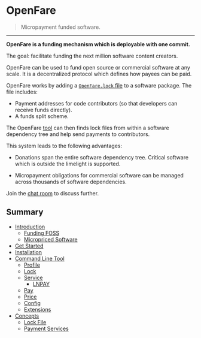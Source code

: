 # OpenFare

> Micropayment funded software.

---

**OpenFare is a funding mechanism which is deployable with one commit.**

The goal: facilitate funding the next million software content creators.

OpenFare can be used to fund open source or commercial software at any scale. It is a decentralized protocol which defines how payees can be paid.

OpenFare works by adding a [`OpenFare.lock` file](https://openfare.dev/doc/cli/lock.html) to a software package. The file includes:

* Payment addresses for code contributors (so that developers can receive funds directly).
* A funds split scheme.

The OpenFare [tool](https://openfare.dev/doc/cli/index.html) can then finds lock files from within a software dependency tree and help send payments to contributors.

This system leads to the following advantages:

* Donations span the entire software dependency tree. Critical software which is outside the limelight is supported.

* Micropayment obligations for commercial software can be managed across thousands of software dependencies.

Join the [chat room](https://matrix.to/#/#openfare:matrix.org) to discuss further.

## Summary

* [Introduction](https://openfare.dev/doc/introduction/index.html)
  * [Funding FOSS](https://openfare.dev/doc/introduction/funding_foss.html)
  * [Micropriced Software](https://openfare.dev/doc/introduction/micropriced_software.html)
* [Get Started](https://openfare.dev/doc/get_started.html)
* [Installation](https://openfare.dev/doc/installation.html)
* [Command Line Tool](https://openfare.dev/doc/cli/index.html)
  * [Profile](https://openfare.dev/doc/cli/profile.html)
  * [Lock](https://openfare.dev/doc/cli/lock.html)
  * [Service](https://openfare.dev/doc/cli/service/index.html)
    * [LNPAY](https://openfare.dev/doc/cli/service/lnpay.html)
  * [Pay](https://openfare.dev/doc/cli/pay.html)
  * [Price](https://openfare.dev/doc/cli/price.html)
  * [Config](https://openfare.dev/doc/cli/config.html)
  * [Extensions](https://openfare.dev/doc/cli/extensions.html)
* [Concepts](https://openfare.dev/doc/concepts/index.html)
  * [Lock File](https://openfare.dev/doc/concepts/lock.html)
  * [Payment Services](https://openfare.dev/doc/concepts/services.html)
